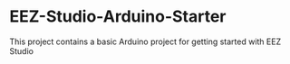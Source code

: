 # EEZ-Studio-Arduino-Starter
This project contains a basic Arduino project for getting started with EEZ Studio
